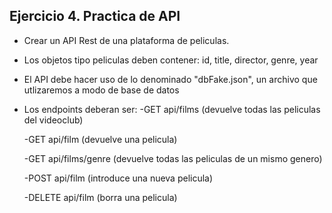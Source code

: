 ## Ejercicio 4. Practica de API

- Crear un API Rest de una plataforma de peliculas.
- Los objetos tipo peliculas deben contener: id, title, director, genre, year

- El API debe hacer uso de lo denominado "dbFake.json", un archivo que utlizaremos a modo de base de datos 
- Los endpoints deberan ser:
    -GET api/films (devuelve todas las peliculas del videoclub)
    
    -GET api/film (devuelve una pelicula)
    
    -GET api/films/genre (devuelve todas las peliculas de un mismo genero)
    
    -POST api/film (introduce una nueva pelicula)
    
    -DELETE api/film (borra una pelicula)
    
